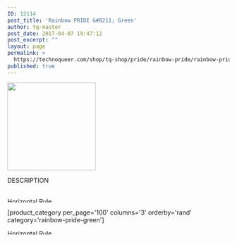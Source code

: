 ```yaml
---
ID: 12114
post_title: 'Rainbow PRIDE &#8211; Green'
author: tq-master
post_date: 2017-04-07 19:47:12
post_excerpt: ""
layout: page
permalink: >
  https://technoqueer.com/shop/tq-shop/pride/rainbow-pride/rainbow-pride-colors/rainbow-pride-green/
published: true
---
```

<img src="https://technoqueer.com/shop/wp-content/uploads/2017/04/rainbow-pride-green.png" alt="" width="200" height="200" class="alignleft size-full wp-image-10791" />
<p style="text-align: left;">DESCRIPTION</p>
<br clear="all">


<img class="aligncenter size-full wp-image-99" src="https://technoqueer.com/shop/wp-content/uploads/2017/03/Rainbow-HR.jpg" alt="Horizontal Rule" width="800" height="11" />


[product_category per_page='100' columns='3' orderby='rand' category='rainbow-pride-green']

<img src="https://technoqueer.com/shop/wp-content/uploads/2017/03/Rainbow-HR.jpg" alt="Horizontal Rule" width="800" height="11" class="aligncenter size-full wp-image-99" />